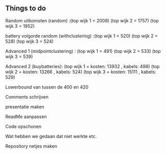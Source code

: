 ## Things to do

Random uitkomsten (random) :(top wijk 1 = 2008) (top wijk 2 = 1757) (top wijk 3 = 1952)

battery volgorde random (withclustering) :(top wijk 1 = 520) (top wijk 2 = 528) (top wijk 3 = 524)

Advanced 1 (midpointclustering) : (top wijk 1 = 491) (top wijk 2 = 533) (top wijk 3 = 539)

Advanced 2 (buybatteries): (top wijk 1 = kosten: 13932 , kabels: 498) (top wijk 2 = kosten: 13266 , kabels: 524) (top wijk 3 = kosten: 15111 , kabels: 529)

Lowerbound van tussen de 400 en 420

Comments schrijven

presentatie maken

ReadMe aanpassen

Code opschonen

Wat hebben we gedaan dat niet werkte etc.

Repository netjes maken